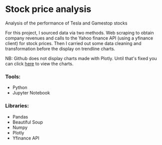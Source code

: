 # Stock price analysis
Analysis of the performance of Tesla and Gamestop stocks

For this project, I sourced data via two methods. Web scraping to obtain company revenues and calls to the Yahoo finance API (using a yfinance client) for stock prices. Then I carried out some data cleaning and transformation before the display on trendline charts.

NB: Github does not display charts made with Plotly. Until that's fixed you can click [here](https://nbviewer.org/github/KelvinJC/Stock-price-data-analysis/blob/main/Stock%20prices%20analysis.ipynb) to view the charts.

### Tools:
* Python
* Jupyter Notebook

### Libraries:
* Pandas
* Beautiful Soup
* Numpy
* Plotly
* Yfinance API
